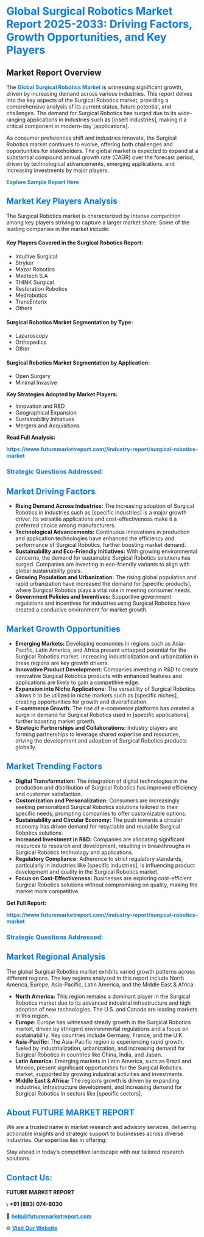 <h1 style="color: #007BFF;">Global Surgical Robotics Market Report 2025-2033: Driving Factors, Growth Opportunities, and Key Players</h1>

<section id="overview">
<h2>Market Report Overview</h2>
<p>The <a href="https://www.futuremarketreport.com//industry-report/surgical-robotics-market" style="color: #007BFF; text-decoration: none;"><strong>Global Surgical Robotics Market</strong></a> is witnessing significant growth, driven by increasing demand across various industries. This report delves into the key aspects of the Surgical Robotics market, providing a comprehensive analysis of its current status, future potential, and challenges. The demand for Surgical Robotics has surged due to its wide-ranging applications in industries such as [insert industries], making it a critical component in modern-day [applications].</p>
<p>As consumer preferences shift and industries innovate, the Surgical Robotics market continues to evolve, offering both challenges and opportunities for stakeholders. The global market is expected to expand at a substantial compound annual growth rate (CAGR) over the forecast period, driven by technological advancements, emerging applications, and increasing investments by major players.</p>
</section>

<section id="overview">
<p><a href="https://www.futuremarketreport.com//request-sample/reportId=80061" style="color: #007BFF; text-decoration: none;"><strong>Explore Sample Report Here</strong></a></p>
</section>

<section id="key-players">
<h2 style="color: #007BFF;">Market Key Players Analysis</h2>
<p>The Surgical Robotics market is characterized by intense competition among key players striving to capture a larger market share. Some of the leading companies in the market include:</p>
<h4>Key Players Covered in the Surgical Robotics Report:</h4>
<ul><li>Intuitive Surgical</li><li>Stryker</li><li>Mazor Robotics</li><li>Medtech S.A</li><li>THINK Surgical</li><li>Restoration Robotics</li><li>Medrobotics</li><li>TransEnterix</li><li>Others</li></ul>
<h4>Surgical Robotics Market Segmentation by Type:</h4>
<ul><li>Laparoscopy</li><li>Orthopedics</li><li>Other</li></ul>

<h4>Surgical Robotics Market Segmentation by Application:</h4>
<ul><li>Open Surgery</li><li>Minimal Invasive</li></ul>
<p><strong>Key Strategies Adopted by Market Players:</strong></p>
<ul>
<li>Innovation and R&D</li>
<li>Geographical Expansion</li>
<li>Sustainability Initiatives</li>
<li>Mergers and Acquisitions</li>
</ul>
</section>

<section>
<p><strong>Read Full Analysis: </strong></p><a href="https://www.futuremarketreport.com//industry-report/surgical-robotics-market" style="color: #007BFF; text-decoration: none;"><strong>https://www.futuremarketreport.com//industry-report/surgical-robotics-market</strong></a>
<h3 style="color: #007BFF;">Strategic Questions Addressed:</h3>
</section>

<section id="driving-factors">
<h2 style="color: #007BFF;">Market Driving Factors</h2>
<ul>
<li><strong>Rising Demand Across Industries:</strong> The increasing adoption of Surgical Robotics in industries such as [specific industries] is a major growth driver. Its versatile applications and cost-effectiveness make it a preferred choice among manufacturers.</li>
<li><strong>Technological Advancements:</strong> Continuous innovations in production and application technologies have enhanced the efficiency and performance of Surgical Robotics, further boosting market demand.</li>
<li><strong>Sustainability and Eco-Friendly Initiatives:</strong> With growing environmental concerns, the demand for sustainable Surgical Robotics solutions has surged. Companies are investing in eco-friendly variants to align with global sustainability goals.</li>
<li><strong>Growing Population and Urbanization:</strong> The rising global population and rapid urbanization have increased the demand for [specific products], where Surgical Robotics plays a vital role in meeting consumer needs.</li>
<li><strong>Government Policies and Incentives:</strong> Supportive government regulations and incentives for industries using Surgical Robotics have created a conducive environment for market growth.</li>
</ul>
</section>

<section id="growth-opportunities">
<h2 style="color: #007BFF;">Market Growth Opportunities</h2>
<ul>
<li><strong>Emerging Markets:</strong> Developing economies in regions such as Asia-Pacific, Latin America, and Africa present untapped potential for the Surgical Robotics market. Increasing industrialization and urbanization in these regions are key growth drivers.</li>
<li><strong>Innovative Product Development:</strong> Companies investing in R&D to create innovative Surgical Robotics products with enhanced features and applications are likely to gain a competitive edge.</li>
<li><strong>Expansion into Niche Applications:</strong> The versatility of Surgical Robotics allows it to be utilized in niche markets such as [specific niches], creating opportunities for growth and diversification.</li>
<li><strong>E-commerce Growth:</strong> The rise of e-commerce platforms has created a surge in demand for Surgical Robotics used in [specific applications], further boosting market growth.</li>
<li><strong>Strategic Partnerships and Collaborations:</strong> Industry players are forming partnerships to leverage shared expertise and resources, driving the development and adoption of Surgical Robotics products globally.</li>
</ul>
</section>

<section id="trending-factors">
<h2 style="color: #007BFF;">Market Trending Factors</h2>
<ul>
<li><strong>Digital Transformation:</strong> The integration of digital technologies in the production and distribution of Surgical Robotics has improved efficiency and customer satisfaction.</li>
<li><strong>Customization and Personalization:</strong> Consumers are increasingly seeking personalized Surgical Robotics solutions tailored to their specific needs, prompting companies to offer customizable options.</li>
<li><strong>Sustainability and Circular Economy:</strong> The push towards a circular economy has driven demand for recyclable and reusable Surgical Robotics solutions.</li>
<li><strong>Increased Investment in R&D:</strong> Companies are allocating significant resources to research and development, resulting in breakthroughs in Surgical Robotics technology and applications.</li>
<li><strong>Regulatory Compliance:</strong> Adherence to strict regulatory standards, particularly in industries like [specific industries], is influencing product development and quality in the Surgical Robotics market.</li>
<li><strong>Focus on Cost-Effectiveness:</strong> Businesses are exploring cost-efficient Surgical Robotics solutions without compromising on quality, making the market more competitive.</li>
</ul>
</section>

<section>
<p><strong>Get Full Report: </strong></p><a href="https://www.futuremarketreport.com//industry-report/surgical-robotics-market" style="color: #007BFF; text-decoration: none;"><strong>https://www.futuremarketreport.com//industry-report/surgical-robotics-market</strong></a>
<h3 style="color: #007BFF;">Strategic Questions Addressed:</h3>
</section>


<section id="regional-analysis">
<h2 style="color: #007BFF;">Market Regional Analysis</h2>
<p>The global Surgical Robotics market exhibits varied growth patterns across different regions. The key regions analyzed in this report include North America, Europe, Asia-Pacific, Latin America, and the Middle East & Africa:</p>
<ul>
<li><strong>North America:</strong> This region remains a dominant player in the Surgical Robotics market due to its advanced industrial infrastructure and high adoption of new technologies. The U.S. and Canada are leading markets in this region.</li>
<li><strong>Europe:</strong> Europe has witnessed steady growth in the Surgical Robotics market, driven by stringent environmental regulations and a focus on sustainability. Key countries include Germany, France, and the U.K.</li>
<li><strong>Asia-Pacific:</strong> The Asia-Pacific region is experiencing rapid growth, fueled by industrialization, urbanization, and increasing demand for Surgical Robotics in countries like China, India, and Japan.</li>
<li><strong>Latin America:</strong> Emerging markets in Latin America, such as Brazil and Mexico, present significant opportunities for the Surgical Robotics market, supported by growing industrial activities and investments.</li>
<li><strong>Middle East & Africa:</strong> The region’s growth is driven by expanding industries, infrastructure development, and increasing demand for Surgical Robotics in sectors like [specific sectors].</li>
</ul>
</section>

<footer>
<h2 style="color: #007BFF;">About FUTURE MARKET REPORT</h2>
<p>We are a trusted name in market research and advisory services, delivering actionable insights and strategic support to businesses across diverse industries. Our expertise lies in offering:</p>

<p>Stay ahead in today’s competitive landscape with our tailored research solutions.</p>

<h2 style="color: #007BFF;">Contact Us:</h2>
<p><strong>FUTURE MARKET REPORT</strong></p>
<p>📞 <strong>+91 (883) 074-8030</strong></p>
<p>📧 <strong><a href="mailto:help@futuremarketreport.com" style="color: #007BFF;">help@futuremarketreport.com</a></strong></p>
<p>🌐 <strong><a href="https://www.futuremarketreport.com/" style="color: #007BFF;">Visit Our Website</a></strong></p>
</footer>